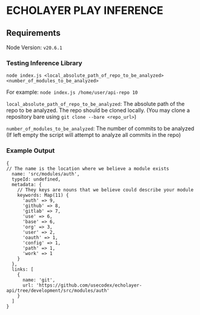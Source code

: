# ECHOLAYER PLAY INFERENCE

## Requirements
Node Version: `v20.6.1`

### Testing Inference Library
`node index.js <local_absolute_path_of_repo_to_be_analyzed> <number_of_modules_to_be_analyzed>`

For example: `node index.js /home/user/api-repo 10`

`local_absolute_path_of_repo_to_be_analyzed`: The absolute path of the repo to be analyzed. The repo should be cloned locally. (You may clone a repository bare using `git clone --bare <repo_url>`)

`number_of_modules_to_be_analyzed`: The number of commits to be analyzed (If left empty the script will attempt to analyze all commits in the repo)

### Example Output
```
{
// The name is the location where we believe a module exists
  name: 'src/modules/auth', 
  typeId: undefined,
  metadata: {
	// They keys are nouns that we believe could describe your module
    keywords: Map(11) {
      'auth' => 9,
      'github' => 8,
      'gitlab' => 7,
      'use' => 6,
      'base' => 6,
      'org' => 3,
      'user' => 2,
      'oauth' => 1,
      'config' => 1,
      'path' => 1,
      'work' => 1
    }
  },
  links: [
    {
      name: 'git',
      url: 'https://github.com/usecodex/echolayer-api/tree/development/src/modules/auth'
    }
  ]
}
```

